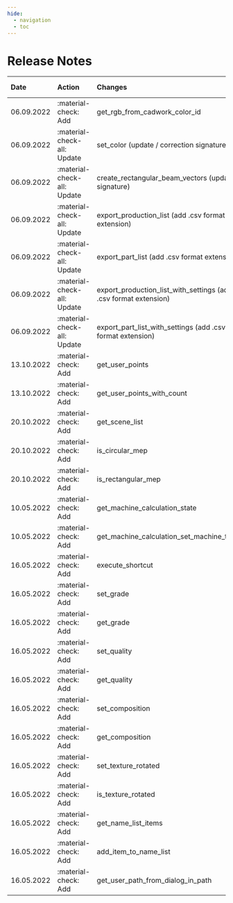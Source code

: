 ```yaml
---
hide:
  - navigation
  - toc
---
```


# Release Notes

| Date       | Action                      | Changes                                                          | controller    | cadwork 3D build | cwapi3d |
| :--------- | :-------------------------- | :--------------------------------------------------------------- | :------------ | :--------------- | :------ |
| 06.09.2022 | :material-check: Add        | get_rgb_from_cadwork_color_id                                    | visualization | 29.309           | 1.3.14  |
| 06.09.2022 | :material-check-all: Update | set_color (update / correction signature)                        | visualization | 29.309           | 1.3.14  |
| 06.09.2022 | :material-check-all: Update | create_rectangular_beam_vectors (update signature)               | element       | 29.309           | 1.3.14  |
| 06.09.2022 | :material-check-all: Update | export_production_list (add .csv format extension)               | list          | 29.309           | 1.3.14  |
| 06.09.2022 | :material-check-all: Update | export_part_list (add .csv format extension)                     | list          | 29.309           | 1.3.14  |
| 06.09.2022 | :material-check-all: Update | export_production_list_with_settings (add .csv format extension) | list          | 29.309           | 1.3.14  |
| 06.09.2022 | :material-check-all: Update | export_part_list_with_settings (add .csv format extension)       | list          | 29.309           | 1.3.14  |
| 13.10.2022 | :material-check: Add        | get_user_points                                                  | utility       | 29.341           | 1.3.14  |
| 13.10.2022 | :material-check: Add        | get_user_points_with_count                                       | utility       | 29.341           | 1.3.14  |
| 20.10.2022 | :material-check: Add        | get_scene_list                                                   | scene         | 29.341           | 1.3.14  |
| 20.10.2022 | :material-check: Add        | is_circular_mep                                                  | cadwork       | 29.344           | 1.3.14  |
| 20.10.2022 | :material-check: Add        | is_rectangular_mep                                               | cadwork       | 29.344           | 1.3.14  |
| 10.05.2022 | :material-check: Add        | get_machine_calculation_state                                    | machine       | 30.218           | 2.0.0   |
| 10.05.2022 | :material-check: Add        | get_machine_calculation_set_machine_type                         | machine       | 30.218           | 2.0.0   |
| 16.05.2022 | :material-check: Add        | execute_shortcut                                                 | utility       | 30.218           | 2.0.0   |
| 16.05.2022 | :material-check: Add        | set_grade                                                        | material      | 30.218           | 2.0.0   |
| 16.05.2022 | :material-check: Add        | get_grade                                                        | material      | 30.218           | 2.0.0   |
| 16.05.2022 | :material-check: Add        | set_quality                                                      | material      | 30.218           | 2.0.0   |
| 16.05.2022 | :material-check: Add        | get_quality                                                      | material      | 30.218           | 2.0.0   |
| 16.05.2022 | :material-check: Add        | set_composition                                                  | material      | 30.218           | 2.0.0   |
| 16.05.2022 | :material-check: Add        | get_composition                                                  | material      | 30.218           | 2.0.0   |
| 16.05.2022 | :material-check: Add        | set_texture_rotated                                              | visualization | 30.218           | 2.0.0   |
| 16.05.2022 | :material-check: Add        | is_texture_rotated                                               | visualization | 30.218           | 2.0.0   |
| 16.05.2022 | :material-check: Add        | get_name_list_items                                              | attribute     | 30.218           | 2.0.0   |
| 16.05.2022 | :material-check: Add        | add_item_to_name_list                                            | attribute     | 30.218           | 2.0.0   |
| 16.05.2022 | :material-check: Add        | get_user_path_from_dialog_in_path                                | utility       | 30.218           | 2.0.0   |
